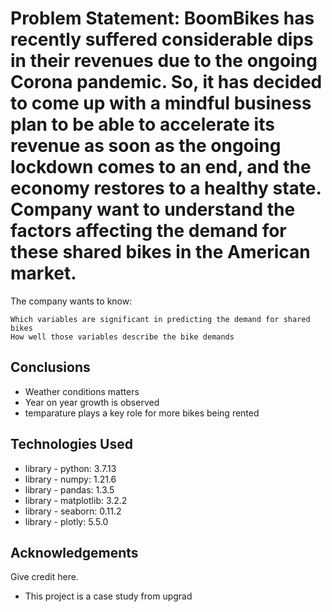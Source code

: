 # Problem Statement: BoomBikes has recently suffered considerable dips in their revenues due to the ongoing Corona pandemic. So, it has decided to come up with a mindful business plan to be able to accelerate its revenue as soon as the ongoing lockdown comes to an end, and the economy restores to a healthy state. Company want to understand the factors affecting the demand for these shared bikes in the American market. 

    
The company wants to know:

    Which variables are significant in predicting the demand for shared bikes
    How well those variables describe the bike demands


## Conclusions
- Weather conditions matters
- Year on year growth is observed
- temparature plays a key role for more bikes being rented


## Technologies Used
- library - python:  3.7.13
- library - numpy:  1.21.6
- library - pandas:  1.3.5
- library - matplotlib:  3.2.2
- library - seaborn:  0.11.2
- library - plotly:  5.5.0

## Acknowledgements
Give credit here.
- This project is a case study from upgrad
